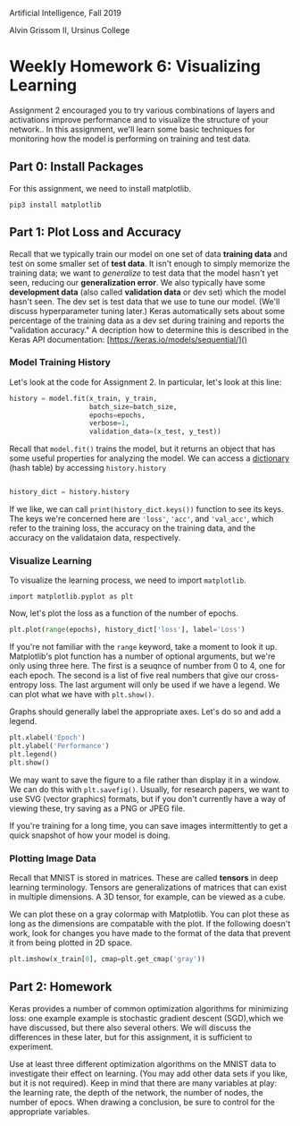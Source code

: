Artificial Intelligence, Fall 2019

Alvin Grissom II, Ursinus College


# Weekly Homework 6: Visualizing Learning


Assignment 2 encouraged you to try various combinations of layers and activations improve performance and to visualize the structure of your network..  In this assignment, we'll learn some basic techniques for monitoring how the model is performing on training and test data.

## Part 0: Install Packages

For this assignment, we need to install matplotlib.

    pip3 install matplotlib



## Part 1: Plot Loss and Accuracy

Recall that we typically train our model on one set of data **training data** and test on some smaller set of **test data**.  It isn't enough to simply memorize the training data; we want to *generalize* to test data that the model hasn't yet seen, reducing our **generalization error**.  We also typically have some **development data** (also called **validation data** or dev set) which the model hasn't seen.  The dev set is test data that we use to tune our model. (We'll discuss hyperparameter tuning later.)  Keras automatically sets about some percentage of the training data as a dev set during training and reports the "validation accuracy."  A decription how to determine this is described in the Keras API documentation: [https://keras.io/models/sequential/]()

### Model Training History

Let's look at the code for Assignment 2.  In particular, let's look at this line:

```python
history = model.fit(x_train, y_train,
                    batch_size=batch_size,
                    epochs=epochs,
                    verbose=1,
                    validation_data=(x_test, y_test))
```

Recall that `model.fit()` trains the model, but it returns an object that has some useful properties for analyzing the model.  We can access a [dictionary](https://www.w3schools.com/python/python_dictionaries.asp) (hash table) by accessing `history.history`

```python

history_dict = history.history
```

If we like, we can call `print(history_dict.keys())` function to see its keys.  The keys we're concerned here are `'loss'`, `'acc'`, and `'val_acc'`,  which refer to the training loss, the accuracy on the training data, and the accuracy on the validataion data, respectively.

### Visualize Learning

To visualize the learning process, we need to import `matplotlib`.

    import matplotlib.pyplot as plt

Now, let's plot the loss as a function of the number of epochs.

```python
plt.plot(range(epochs), history_dict['loss'], label='Loss')

```

If you're not familiar with the `range` keyword, take a moment to look it up.  Matplotlib's plot function has a number of optional arguments, but we're only using three here.  The first is a seuqnce of number from 0 to 4, one for each epoch.  The second is a list of five real numbers that give our cross-entropy loss.  The last argument will only be used if we have a legend.   We can plot what we have with `plt.show()`.

Graphs should generally label the appropriate axes.  Let's do so and add a legend.



```python
plt.xlabel('Epoch')
plt.ylabel('Performance')
plt.legend()
plt.show()

```

We may want to save the figure to a file rather than display it in a window.  We can do this with `plt.savefig()`.  Usually, for research papers, we want to use SVG (vector graphics) formats, but if you don't currently have a way of viewing these, try saving as a PNG or JPEG file.

If you're training for a long time, you can save images intermittently to get a quick snapshot of how your model is doing.

### Plotting Image Data

Recall that MNIST is stored in matrices.  These are called **tensors** in deep learning terminology.  Tensors are generalizations of matrices that can exist in multiple dimensions.  A 3D tensor, for example, can be viewed as a cube.

 We can plot these on a gray colormap with Matplotlib.  You can plot these as long as the dimensions are compatable with the plot.  If the following doesn't work, look for changes you have made to the format of the data that prevent it from being plotted in 2D space.

```python
plt.imshow(x_train[0], cmap=plt.get_cmap('gray'))

```

## Part 2: Homework

Keras provides a number of common optimization algorithms for minimizing loss: one example example is stochastic gradient descent (SGD),which we have discussed, but there also several others.  We will discuss the differences in these later, but for this assignment, it is sufficient to experiment.

Use at least three different optimization algorithms on the MNIST data to investigate their effect on learning.  (You may add other data sets if you like, but it is not required).  Keep in mind that there are many variables at play: the learning rate, the depth of the network, the number of nodes, the number of epocs.  When drawing a conclusion, be sure to control for the appropriate variables.
